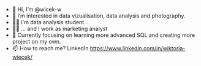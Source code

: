- 👋 Hi, I’m @wicek-w
- 👀 I’m interested in data vizualisation, data analysis and photography.
- 👨‍🎓 I'm data analysis student...
- 🧑‍💼 ... and I work as marketing analyst 
- 🌱 Currently focusing on learning more advanced SQL and creating more project on my own. 
- 📫 How to reach me? LinkedIn https://www.linkedin.com/in/wiktoria-wiecek/

